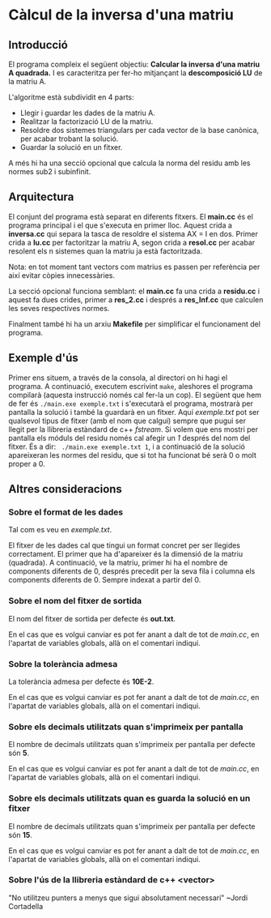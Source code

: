 # Càlcul de la inversa d'una matriu
## Introducció
El programa compleix el següent objectiu: **Calcular la inversa d'una matriu A quadrada.** I es caracteritza per fer-ho mitjançant la **descomposició LU** de la matriu A.

L'algoritme està subdividit en 4 parts:
* Llegir i guardar les dades de la matriu A.
* Realitzar la factorizació LU de la matriu.
* Resoldre dos sistemes triangulars per cada vector de la base canònica, per acabar trobant la solució.
* Guardar la solució en un fitxer.

A més hi ha una secció opcional que calcula la norma del residu amb les normes sub2 i subinfinit.

## Arquitectura
El conjunt del programa està separat en diferents fitxers. El **main.cc** és el programa principal i el que s'executa en primer lloc. Aquest crida a **inversa.cc** qui separa la tasca de resoldre el sistema AX = I en dos. Primer crida a **lu.cc** per factoritzar la matriu A, segon crida a **resol.cc** per acabar resolent els n sistemes quan la matriu ja està factoritzada.

Nota: en tot moment tant vectors com matrius es passen per referència per així evitar còpies innecessàries.

La secció opcional funciona semblant: el **main.cc** fa una crida a **residu.cc** i aquest fa dues crides, primer a **res_2.cc** i després a **res_Inf.cc** que calculen les seves respectives normes.

Finalment també hi ha un arxiu **Makefile** per simplificar el funcionament del programa.

## Exemple d'ús
Primer ens situem, a través de la consola, al directori on hi hagi el programa. A continuació, executem escrivint ``` make ```,  aleshores el programa compilarà (aquesta instrucció només cal fer-la un cop). El següent que hem de fer és ``` ./main.exe exemple.txt ``` i s'executarà el programa, mostrarà per pantalla la solució i també la guardarà en un fitxer. Aquí *exemple.txt* pot ser qualsevol tipus de fitxer (amb el nom que calgui) sempre que pugui ser llegit per la llibreria estàndard de c++ *fstream*. Si volem que ens mostri per pantalla els móduls del residu només cal afegir un *1* després del nom del fitxer. És a dir: ``` ./main.exe exemple.txt 1```, i a continuació de la solució apareixeran les normes del residu, que si tot ha funcionat bé serà 0 o molt proper a 0.

## Altres consideracions
### Sobre el format de les dades
Tal com es veu en *exemple.txt*.

El fitxer de les dades cal que tingui un format concret per ser llegides correctament. El primer que ha d'apareixer és la dimensió de la matriu (quadrada). A continuació, ve la matriu, primer hi ha el nombre de components diferents de 0, després precedit per la seva fila i columna els components diferents de 0. Sempre indexat a partir del 0.

### Sobre el nom del fitxer de sortida

El nom del fitxer de sortida per defecte és **out.txt**.

En el cas que es volgui canviar es pot fer anant a dalt de tot de *main.cc*, en l'apartat de variables globals, allà on el comentari indiqui.

### Sobre la tolerància admesa

La tolerància admesa per defecte és **10E-2**.

En el cas que es volgui canviar es pot fer anant a dalt de tot de *main.cc*, en l'apartat de variables globals, allà on el comentari indiqui.

### Sobre els decimals utilitzats quan s'imprimeix per pantalla

El nombre de decimals utilitzats quan s'imprimeix per pantalla per defecte són **5**.

En el cas que es volgui canviar es pot fer anant a dalt de tot de *main.cc*, en l'apartat de variables globals, allà on el comentari indiqui.

### Sobre els decimals utilitzats quan es guarda la solució en un fitxer

El nombre de decimals utilitzats quan s'imprimeix per pantalla per defecte són **15**.

En el cas que es volgui canviar es pot fer anant a dalt de tot de *main.cc*, en l'apartat de variables globals, allà on el comentari indiqui.


### Sobre l'ús de la llibreria estàndard de c++ <vector\>
"No utilitzeu punters a menys que sigui absolutament necessari" ~Jordi Cortadella
